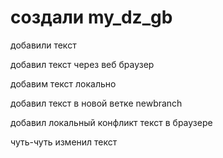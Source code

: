﻿# создали my_dz_gb

добавили текст

добавил текст через веб браузер

добавим текст локально

добавил текст в новой ветке newbranch


добавил локальный конфликт текст в браузере

чуть-чуть изменил текст
